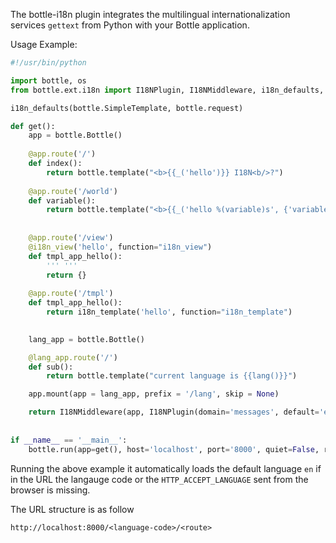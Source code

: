 The bottle-i18n plugin integrates the multilingual internationalization services ```gettext``` from Python with your Bottle application.

Usage Example:

```python
#!/usr/bin/python

import bottle, os
from bottle.ext.i18n import I18NPlugin, I18NMiddleware, i18n_defaults, i18n_view, i18n_template

i18n_defaults(bottle.SimpleTemplate, bottle.request)

def get():
    app = bottle.Bottle()
    
    @app.route('/')
    def index():
        return bottle.template("<b>{{_('hello')}} I18N<b/>?")
    
    @app.route('/world')
    def variable():
        return bottle.template("<b>{{_('hello %(variable)s', {'variable': world})}}<b/>?", {'world': app._('world')})
    
    
    @app.route('/view')
    @i18n_view('hello', function="i18n_view")
    def tmpl_app_hello():
        ''' '''
        return {}
    
    @app.route('/tmpl')
    def tmpl_app_hello():
        return i18n_template('hello', function="i18n_template")

    
    lang_app = bottle.Bottle()

    @lang_app.route('/')
    def sub():
        return bottle.template("current language is {{lang()}}")

    app.mount(app = lang_app, prefix = '/lang', skip = None)

    return I18NMiddleware(app, I18NPlugin(domain='messages', default='en', locale_dir='./locale'))
    
                          
if __name__ == '__main__':
    bottle.run(app=get(), host='localhost', port='8000', quiet=False, reloader=True, debug=True)
```

Running the above example it automatically loads the default language ```en``` if in the URL the langauge code or the ```HTTP_ACCEPT_LANGUAGE``` sent from the browser is missing.

The URL structure is as follow
```
http://localhost:8000/<language-code>/<route>
```
